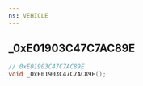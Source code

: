 ```yaml
---
ns: VEHICLE
---
```

## _0xE01903C47C7AC89E

```c
// 0xE01903C47C7AC89E
void _0xE01903C47C7AC89E();
```


